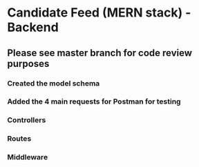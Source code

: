 # Candidate Feed (MERN stack) - Backend
## Please see master branch for code review purposes

### Created the model schema
### Added the 4 main requests for Postman for testing
### Controllers
### Routes
### Middleware
